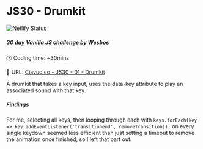 # JS30 - Drumkit
[![Netlify Status](https://api.netlify.com/api/v1/badges/fd025c35-3846-4d58-8e5d-7e0a644fb322/deploy-status)](https://app.netlify.com/sites/amazing-kare-d58ebf/deploys)

##### [30 day Vanilla JS challenge](https://github.com/wesbos/JavaScript30) by Wesbos

🕑 Coding time: ~30mins

🔗 URL: [Ciavuc.co - JS30 - 01 - Drumkit](https://amazing-kare-d58ebf.netlify.app/)

A drumkit that takes a key input, uses the data-key attribute to play an associated sound with that key. 

##### Findings
For me, selecting all keys, then looping through each with `keys.forEach(key => key.addEventListener('transitionend', removeTransition));` on every single keydown seemed less efficient than just setting a timeout to remove the animation once finished, so I left that part out.
